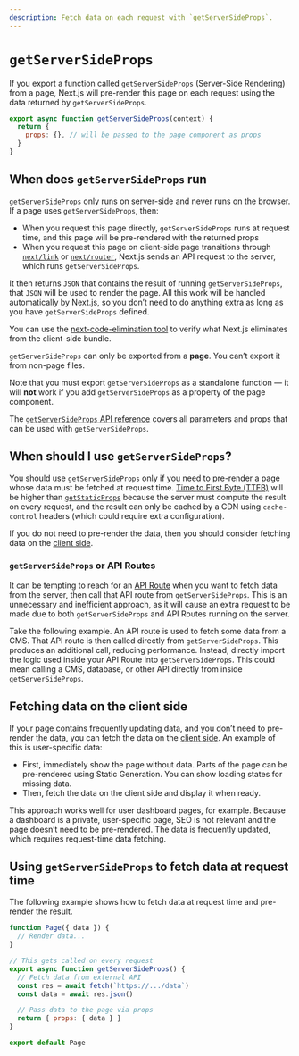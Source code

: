 ```yaml
---
description: Fetch data on each request with `getServerSideProps`.
---
```


# `getServerSideProps`

If you export a function called `getServerSideProps` (Server-Side Rendering) from a page, Next.js will pre-render this page on each request using the data returned by `getServerSideProps`.

```js
export async function getServerSideProps(context) {
  return {
    props: {}, // will be passed to the page component as props
  }
}
```

## When does `getServerSideProps` run

`getServerSideProps` only runs on server-side and never runs on the browser. If a page uses `getServerSideProps`, then:

- When you request this page directly, `getServerSideProps` runs at request time, and this page will be pre-rendered with the returned props
- When you request this page on client-side page transitions through [`next/link`](/docs/api-reference/next/link.md) or [`next/router`](/docs/api-reference/next/router.md), Next.js sends an API request to the server, which runs `getServerSideProps`.

It then returns `JSON` that contains the result of running `getServerSideProps`, that `JSON` will be used to render the page. All this work will be handled automatically by Next.js, so you don’t need to do anything extra as long as you have `getServerSideProps` defined.

You can use the [next-code-elimination tool](https://next-code-elimination.vercel.app/) to verify what Next.js eliminates from the client-side bundle.

`getServerSideProps` can only be exported from a **page**. You can’t export it from non-page files.

Note that you must export `getServerSideProps` as a standalone function — it will **not** work if you add `getServerSideProps` as a property of the page component.

The [`getServerSideProps` API reference](/docs/api-reference/data-fetching/get-server-side-props.md) covers all parameters and props that can be used with `getServerSideProps`.

## When should I use `getServerSideProps`?

You should use `getServerSideProps` only if you need to pre-render a page whose data must be fetched at request time. [Time to First Byte (TTFB)](/learn/seo/web-performance) will be higher than [`getStaticProps`](/docs/basic-features/data-fetching/get-static-props.md) because the server must compute the result on every request, and the result can only be cached by a CDN using `cache-control` headers (which could require extra configuration).

If you do not need to pre-render the data, then you should consider fetching data on the [client side](#fetching-data-on-the-client-side).

### `getServerSideProps` or API Routes

It can be tempting to reach for an [API Route](/docs/api-routes/introduction.md) when you want to fetch data from the server, then call that API route from `getServerSideProps`. This is an unnecessary and inefficient approach, as it will cause an extra request to be made due to both `getServerSideProps` and API Routes running on the server.

Take the following example. An API route is used to fetch some data from a CMS. That API route is then called directly from `getServerSideProps`. This produces an additional call, reducing performance. Instead, directly import the logic used inside your API Route into `getServerSideProps`. This could mean calling a CMS, database, or other API directly from inside `getServerSideProps`.

## Fetching data on the client side

If your page contains frequently updating data, and you don’t need to pre-render the data, you can fetch the data on the [client side](/docs/basic-features/client-side.md). An example of this is user-specific data:

- First, immediately show the page without data. Parts of the page can be pre-rendered using Static Generation. You can show loading states for missing data.
- Then, fetch the data on the client side and display it when ready.

This approach works well for user dashboard pages, for example. Because a dashboard is a private, user-specific page, SEO is not relevant and the page doesn’t need to be pre-rendered. The data is frequently updated, which requires request-time data fetching.

## Using `getServerSideProps` to fetch data at request time

The following example shows how to fetch data at request time and pre-render the result.

```jsx
function Page({ data }) {
  // Render data...
}

// This gets called on every request
export async function getServerSideProps() {
  // Fetch data from external API
  const res = await fetch(`https://.../data`)
  const data = await res.json()

  // Pass data to the page via props
  return { props: { data } }
}

export default Page
```
